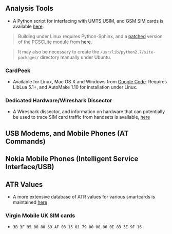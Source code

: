 ## Analysis Tools ##

  * A Python script for interfacing with UMTS USIM, and GSM SIM cards is available [here](http://ace-host.stuart.id.au/russell/files/python-pcsclite/examples/).

> Building under Linux requires Python-Sphinx, and a [patched](http://code.google.com/p/understand/downloads/detail?name=python-pcsclite-0.8_fixed.tar.bz2) version of the PCSCLite module from [here](http://ace-host.stuart.id.au/russell/files/python-pcsclite/).

> It may also be necessary to create the `/usr/lib/python2.7/site-packages/` directory manually under Ubuntu.



### CardPeek ###

  * Available for Linux, Mac OS X and Windows from [Google Code](http://code.google.com/p/cardpeek). Requires LibLua 5.1+, and AutoMake 1.10 for installation under Linux.

### Dedicated Hardware/Wireshark Dissector ###

  * A Wireshark dissector, and information on hardware that can potentially be used to trace SIM card traffic from handsets is available, [here](http://bb.osmocom.org/trac/wiki/SIMtrace)

## USB Modems, and Mobile Phones (AT Commands) ##

## Nokia Mobile Phones (Intelligent Service Interface/USB) ##

## ATR Values ##

  * A more extensive database of ATR values for various smartcards is maintained [here](http://ludovic.rousseau.free.fr/softwares/pcsc-tools/smartcard_list.txt)

### Virgin Mobile UK SIM cards ###

  * `3B 3F 95 00 80 69 AF 03 15 01 79 00 00 06 0E 83 3E 9F 16`